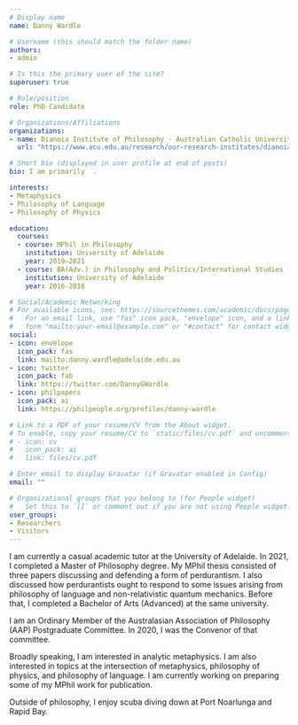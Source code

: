 ```yaml
---
# Display name
name: Danny Wardle

# Username (this should match the folder name)
authors:
- admin

# Is this the primary user of the site?
superuser: true

# Role/position
role: PhD Candidate

# Organizations/Affiliations
organizations:
- name: Dianoia Institute of Philosophy - Australian Catholic University
  url: "https://www.acu.edu.au/research/our-research-institutes/dianoia-institute-of-philosophy"

# Short bio (displayed in user profile at end of posts)
bio: I am primarily  .

interests:
- Metaphysics
- Philosophy of Language
- Philosophy of Physics

education:
  courses:
  - course: MPhil in Philosophy
    institution: University of Adelaide
    year: 2019–2021
  - course: BA(Adv.) in Philosophy and Politics/International Studies
    institution: University of Adelaide
    year: 2016-2018

# Social/Academic Networking
# For available icons, see: https://sourcethemes.com/academic/docs/page-builder/#icons
#   For an email link, use "fas" icon pack, "envelope" icon, and a link in the
#   form "mailto:your-email@example.com" or "#contact" for contact widget.
social:
- icon: envelope
  icon_pack: fas
  link: mailto:danny.wardle@adelaide.edu.au
- icon: twitter
  icon_pack: fab
  link: https://twitter.com/DannyGWardle
- icon: philpapers
  icon_pack: ai
  link: https://philpeople.org/profiles/danny-wardle

# Link to a PDF of your resume/CV from the About widget.
# To enable, copy your resume/CV to `static/files/cv.pdf` and uncomment the lines below.
# - icon: cv
#   icon_pack: ai
#   link: files/cv.pdf

# Enter email to display Gravatar (if Gravatar enabled in Config)
email: ""

# Organizational groups that you belong to (for People widget)
#   Set this to `[]` or comment out if you are not using People widget.
user_groups:
- Researchers
- Visitors
---
```


I am currently a casual academic tutor at the University of Adelaide. In 2021, I completed a Master of Philosophy degree. My MPhil thesis consisted of three papers discussing and defending a form of perdurantism. I also discussed how perdurantists ought to respond to some issues arising from philosophy of language and non-relativistic quantum mechanics. Before that, I completed a Bachelor of Arts (Advanced) at the same university.

I am an Ordinary Member of the Australasian Association of Philosophy (AAP) Postgraduate Committee. In 2020, I was the Convenor of that committee.

Broadly speaking, I am interested in analytic metaphysics. I am also interested in topics at the intersection of metaphysics, philosophy of physics, and philosophy of language. I am currently working on preparing some of my MPhil work for publication. 

Outside of philosophy, I enjoy scuba diving down at Port Noarlunga and Rapid Bay.
